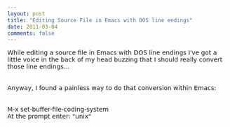 ```yaml
---
layout: post
title: "Editing Source File in Emacs with DOS line endings"
date: 2011-03-04
comments: false
---
```


<div class='post'>
    <span class="Apple-style-span" style="font-family: 'Arial Unicode MS', 'DejaVu Sans', sans-serif;">While editing a
        source file in Emacs with DOS line endings I've got a little voice in the back of my head buzzing that I should
        really convert those line endings...</span><br /><span class="Apple-style-span"
        style="font-family: 'Arial Unicode MS', 'DejaVu Sans', sans-serif;"><br /></span><br /><span
        class="Apple-style-span" style="font-family: 'Arial Unicode MS', 'DejaVu Sans', sans-serif;">Anyway, I found a
        painless way to do that conversion within Emacs:</span><br /><span class="Apple-style-span"
        style="font-family: 'Arial Unicode MS', 'DejaVu Sans', sans-serif;"><br /></span><br /><span
        class="Apple-style-span" style="font-family: 'Arial Unicode MS', 'DejaVu Sans', sans-serif;">M-x
        set-buffer-file-coding-system</span><br /><span class="Apple-style-span"
        style="font-family: 'Arial Unicode MS', 'DejaVu Sans', sans-serif;">At the prompt enter:
        "unix"&nbsp;</span><br /><span class="Apple-style-span"
        style="font-family: 'Arial Unicode MS', 'DejaVu Sans', sans-serif;"><br /></span><br /><span
        class="Apple-style-span" style="font-family: 'Arial Unicode MS', 'DejaVu Sans', sans-serif;"><br /></span></div>